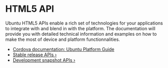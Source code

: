 
# HTML5 API

Ubuntu HTML5 APIs enable a rich set of technologies for your applications to
integrate with and blend in with the platform. The documentation will provide
you with detailed technical information and examples on how to make the most
of device and platform functionnalities.

* [Cordova documentation: Ubuntu Platform Guide](http://cordova.apache.org/docs/en/5.0.0/guide/platforms/ubuntu/index.html)
* [Stable release APIs&nbsp;&rsaquo;](../api-html5-current/index.md)
* [Development snapshot APIs&nbsp;&rsaquo;](../api-html5-development/index.md)
